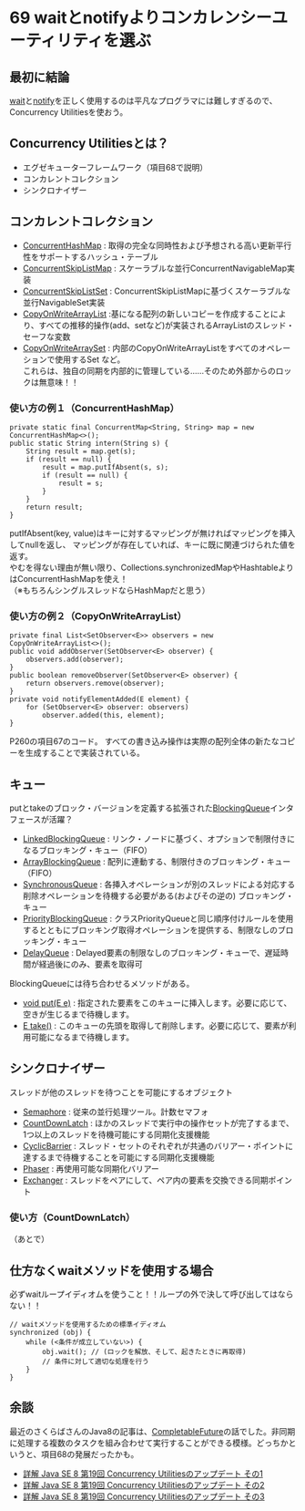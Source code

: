 # 69 waitとnotifyよりコンカレンシーユーティリティを選ぶ

## 最初に結論
[wait](http://docs.oracle.com/javase/jp/8/api/java/lang/Object.html#wait--)と[notify](http://docs.oracle.com/javase/jp/8/api/java/lang/Object.html#notify--)を正しく使用するのは平凡なプログラマには難しすぎるので、Concurrency Utilitiesを使おう。

## Concurrency Utilitiesとは？
+ エグゼキューターフレームワーク（項目68で説明）
+ コンカレントコレクション
+ シンクロナイザー

## コンカレントコレクション
+ [ConcurrentHashMap](http://docs.oracle.com/javase/jp/8/api/java/util/concurrent/ConcurrentHashMap.html) : 取得の完全な同時性および予想される高い更新平行性をサポートするハッシュ・テーブル
+ [ConcurrentSkipListMap](http://docs.oracle.com/javase/jp/8/api/java/util/concurrent/ConcurrentSkipListMap.html) : スケーラブルな並行ConcurrentNavigableMap実装
+ [ConcurrentSkipListSet](http://docs.oracle.com/javase/jp/8/api/java/util/concurrent/ConcurrentSkipListSet.html) : ConcurrentSkipListMapに基づくスケーラブルな並行NavigableSet実装
+ [CopyOnWriteArrayList](http://docs.oracle.com/javase/jp/8/api/java/util/concurrent/CopyOnWriteArrayList.html) :基になる配列の新しいコピーを作成することにより、すべての推移的操作(add、setなど)が実装されるArrayListのスレッド・セーフな変数
+ [CopyOnWriteArraySet](http://docs.oracle.com/javase/jp/8/api/java/util/concurrent/CopyOnWriteArraySet.html) : 内部のCopyOnWriteArrayListをすべてのオペレーションで使用するSet
など。<br>
これらは、独自の同期を内部的に管理している……そのため外部からのロックは無意味！！

### 使い方の例１（ConcurrentHashMap）
```
private static final ConcurrentMap<String, String> map = new ConcurrentHashMap<>();
public static String intern(String s) {
    String result = map.get(s);
    if (result == null) {
        result = map.putIfAbsent(s, s);
        if (result == null) {
            result = s;
        }
    }
    return result;
}
```
putIfAbsent(key, value)はキーに対するマッピングが無ければマッピングを挿入してnullを返し、
マッピングが存在していれば、キーに既に関連づけられた値を返す。<br>
やむを得ない理由が無い限り、Collections.synchronizedMapやHashtableよりはConcurrentHashMapを使え！<br>
（※もちろんシングルスレッドならHashMapだと思う）


### 使い方の例２（CopyOnWriteArrayList）
```
private final List<SetObserver<E>> observers = new CopyOnWriteArrayList<>();
public void addObserver(SetObserver<E> observer) {
    observers.add(observer);
}
public boolean removeObserver(SetObserver<E> observer) {
    return observers.remove(observer);
}
private void notifyElementAdded(E element) {
    for (SetObserver<E> observer: observers)
        observer.added(this, element);
}
```
P260の項目67のコード。
すべての書き込み操作は実際の配列全体の新たなコピーを生成することで実装されている。

## キュー
putとtakeのブロック・バージョンを定義する拡張された[BlockingQueue](http://docs.oracle.com/javase/jp/8/api/java/util/concurrent/BlockingQueue.html)インタフェースが活躍？
+ [LinkedBlockingQueue](http://docs.oracle.com/javase/jp/8/api/java/util/concurrent/LinkedBlockingQueue.html) : リンク・ノードに基づく、オプションで制限付きになるブロッキング・キュー（FIFO）
+ [ArrayBlockingQueue](http://docs.oracle.com/javase/jp/8/api/java/util/concurrent/ArrayBlockingQueue.html) : 配列に連動する、制限付きのブロッキング・キュー（FIFO）
+ [SynchronousQueue](http://docs.oracle.com/javase/jp/8/api/java/util/concurrent/SynchronousQueue.html) : 各挿入オペレーションが別のスレッドによる対応する削除オペレーションを待機する必要がある(およびその逆の) ブロッキング・キュー
+ [PriorityBlockingQueue](http://docs.oracle.com/javase/jp/8/api/java/util/concurrent/PriorityBlockingQueue.html) : クラスPriorityQueueと同じ順序付けルールを使用するとともにブロッキング取得オペレーションを提供する、制限なしのブロッキング・キュー
+ [DelayQueue](http://docs.oracle.com/javase/jp/8/api/java/util/concurrent/DelayQueue.html) : Delayed要素の制限なしのブロッキング・キューで、遅延時間が経過後にのみ、要素を取得可

BlockingQueueには待ち合わせるメソッドがある。
+ [void put(E e)](http://docs.oracle.com/javase/jp/8/api/java/util/concurrent/BlockingQueue.html#put-E-) : 指定された要素をこのキューに挿入します。必要に応じて、空きが生じるまで待機します。
+ [E take()](http://docs.oracle.com/javase/jp/8/api/java/util/concurrent/BlockingQueue.html#take--) : このキューの先頭を取得して削除します。必要に応じて、要素が利用可能になるまで待機します。

## シンクロナイザー
スレッドが他のスレッドを待つことを可能にするオブジェクト
+ [Semaphore](http://docs.oracle.com/javase/jp/8/api/java/util/concurrent/Semaphore.html) : 従来の並行処理ツール。計数セマフォ
+ [CountDownLatch](http://docs.oracle.com/javase/jp/8/api/java/util/concurrent/CountDownLatch.html) : ほかのスレッドで実行中の操作セットが完了するまで、1つ以上のスレッドを待機可能にする同期化支援機能
+ [CyclicBarrier](http://docs.oracle.com/javase/jp/8/api/java/util/concurrent/CyclicBarrier.html) : スレッド・セットのそれぞれが共通のバリアー・ポイントに達するまで待機することを可能にする同期化支援機能
+ [Phaser](http://docs.oracle.com/javase/jp/8/api/java/util/concurrent/Phaser.html) : 再使用可能な同期化バリアー
+ [Exchanger](http://docs.oracle.com/javase/jp/8/api/java/util/concurrent/Exchanger.html) : スレッドをペアにして、ペア内の要素を交換できる同期ポイント

### 使い方（CountDownLatch）
（あとで）

## 仕方なくwaitメソッドを使用する場合
必ずwaitループイディオムを使うこと！！ループの外で決して呼び出してはならない！！
```
// waitメソッドを使用するための標準イディオム
synchronized (obj) {
	while (<条件が成立していない>) {
		obj.wait(); // (ロックを解放、そして、起きたときに再取得)
		// 条件に対して適切な処理を行う
	}
}
```

## 余談
最近のさくらばさんのJava8の記事は、[CompletableFuture](http://docs.oracle.com/javase/jp/8/api/java/util/concurrent/CompletableFuture.html)の話でした。非同期に処理する複数のタスクを組み合わせて実行することができる模様。どっちかというと、項目68の発展だったかも。
+ [詳解 Java SE 8 第19回 Concurrency Utilitiesのアップデート その1](http://itpro.nikkeibp.co.jp/atcl/column/14/224071/010400014/)
+ [詳解 Java SE 8 第19回 Concurrency Utilitiesのアップデート その2](http://itpro.nikkeibp.co.jp/atcl/column/14/224071/010400015/)
+ [詳解 Java SE 8 第19回 Concurrency Utilitiesのアップデート その3](http://itpro.nikkeibp.co.jp/atcl/column/14/224071/012900016/)

